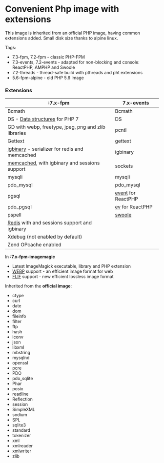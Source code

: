 # Convenient Php image with extensions

This image is inherited from an official PHP image, having common extensions added.
Small disk size thanks to alpine linux.

Tags:
* 7.3-fpm, 7.2-fpm - classic PHP-FPM
* 7.3-events, 7.2-events  - adapted for non-blocking and console: ReactPHP, AMPHP and Swoole
* 7.2-threads - thread-safe build with pthreads and pht extensions
* 5.6-fpm-alpine - old PHP 5.6 image

### Extensions

| **:7.x-fpm** | **7.x-events** |
|---|---| 
| Bcmath | Bcmath |
| DS - [Data structures](http://php.net/manual/en/book.ds.php) for PHP 7 | DS |  
| GD with webp, freetype, jpeg, png and zlib libraries | pcntl |
| Gettext | gettext |
| [igbinary](https://github.com/igbinary/igbinary) - serializer for redis and memcached | igbinary |
| [memcached](https://github.com/php-memcached-dev/php-memcached/tree/php7), with igbinary and sessions support | sockets | 
| mysqli | mysqli |
| pdo_mysql | pdo_mysql |
| pgsql | [event](http://php.net/manual/en/book.event.php) for ReactPHP |
| pdo_pgsql | [ev](http://php.net/manual/en/book.ev.php) for ReactPHP |
| pspell | [swoole](https://github.com/swoole/swoole-src) |
| [Redis](https://github.com/phpredis/phpredis) with and sessions support and igbinary |  |
| Xdebug (not enabled by default) | |
| Zend OPcache enabled | |


In **:7.x-fpm-imagemagic**
* Latest ImageMagick executable, library and PHP extension
* [WEBP](https://en.wikipedia.org/wiki/WebP) support - an efficient image format for web
* [FLIF](https://en.wikipedia.org/wiki/Free_Lossless_Image_Format) support - new efficient lossless image format


Inherited from the **official image**:
* ctype
* curl
* date
* dom
* fileinfo
* filter
* ftp
* hash
* iconv
* json
* libxml
* mbstring
* mysqlnd
* openssl
* pcre
* PDO
* pdo_sqlite
* Phar
* posix
* readline
* Reflection
* session
* SimpleXML
* sodium
* SPL
* sqlite3
* standard
* tokenizer
* xml
* xmlreader
* xmlwriter
* zlib

